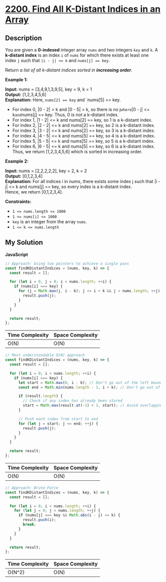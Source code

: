 # [2200. Find All K-Distant Indices in an Array](https://leetcode.com/problems/find-all-k-distant-indices-in-an-arra)

## Description

You are given a **0-indexed** integer array `nums` and two integers `key` and `k`. A **k-distant index** is an index `i` of `nums` for which there exists at least one index `j` such that `|i - j| <= k` and `nums[j] == key`.

Return _a list of all k-distant indices sorted in **increasing order**_.

**Example 1:**

**Input:** nums = \[3,4,9,1,3,9,5\], key = 9, k = 1  
**Output:** \[1,2,3,4,5,6\]  
**Explanation:** Here, `nums[2] == key` and `nums[5] == key.

- For index 0, |0 - 2| > k and |0 - 5| > k, so there is no j`where`|0 - j| <= k`and`nums[j] == key. Thus, 0 is not a k-distant index.
- For index 1, |1 - 2| <= k and nums[2] == key, so 1 is a k-distant index.
- For index 2, |2 - 2| <= k and nums[2] == key, so 2 is a k-distant index.
- For index 3, |3 - 2| <= k and nums[2] == key, so 3 is a k-distant index.
- For index 4, |4 - 5| <= k and nums[5] == key, so 4 is a k-distant index.
- For index 5, |5 - 5| <= k and nums[5] == key, so 5 is a k-distant index.
- For index 6, |6 - 5| <= k and nums[5] == key, so 6 is a k-distant index.
  Thus, we return \[1,2,3,4,5,6\] which is sorted in increasing order.

**Example 2:**

**Input:** nums = \[2,2,2,2,2\], key = 2, k = 2  
**Output:** \[0,1,2,3,4\]  
**Explanation:** For all indices i in nums, there exists some index j such that |i - j| <= k and nums\[j\] == key, so every index is a k-distant index.  
Hence, we return \[0,1,2,3,4\].

**Constraints:**

- `1 <= nums.length <= 1000`
- `1 <= nums[i] <= 1000`
- `key` is an integer from the array `nums`.
- `1 <= k <= nums.length`

## My Solution

**JavaScript**

```js
// Approach: Using two pointers to achieve a single pass
const findKDistantIndices = (nums, key, k) => {
  const result = [];

  for (let i = 0, j = 0; i < nums.length; ++i) {
    if (nums[i] === key) {
      for (j = Math.max(j, i - k); j <= i + k && j < nums.length; ++j) {
        result.push(j);
      }
    }
  }

  return result;
};
```

| Time Complexity | Space Complexity |
| --------------- | ---------------- |
| O(N)            | O(N)             |

```js
// Most understandable O(N) approach
const findKDistantIndices = (nums, key, k) => {
  const result = [];

  for (let i = 0; i < nums.length; ++i) {
    if (nums[i] === key) {
      let start = Math.max(0, i - k); // Don't go out of the left bounds
      const end = Math.min(nums.length - 1, i + k); // Don't go out of the right bounds

      if (result.length) {
        // Check if any index has already been stored
        start = Math.max(result.at(-1) + 1, start); // Avoid overlapping intervals
      }

      // Push each index from start to end
      for (let j = start; j <= end; ++j) {
        result.push(j);
      }
    }
  }

  return result;
};
```

| Time Complexity | Space Complexity |
| --------------- | ---------------- |
| O(N)            | O(N)             |

```js
// Approach: Brute-Force
const findKDistantIndices = (nums, key, k) => {
  const result = [];

  for (let i = 0; i < nums.length; ++i) {
    for (let j = 0; j < nums.length; ++j) {
      if (nums[j] === key && Math.abs(i - j) <= k) {
        result.push(i);
        break;
      }
    }
  }

  return result;
};
```

| Time Complexity | Space Complexity |
| --------------- | ---------------- |
| O(N^2)          | O(N)             |
